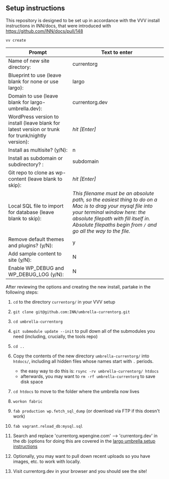 ## Setup instructions

This repository is designed to be set up in accordance with the VVV install instructions in INN/docs, that were introduced with https://github.com/INN/docs/pull/148


```
vv create
```

Prompt | Text to enter 
------------ | -------------
Name of new site directory: | currentorg
Blueprint to use (leave blank for none or use largo): | largo
Domain to use (leave blank for largo-umbrella.dev): | currentorg.dev
WordPress version to install (leave blank for latest version or trunk for trunk/nightly version): | *hit [Enter]*
Install as multisite? (y/N): | n
Install as subdomain or subdirectory? : | subdomain
Git repo to clone as wp-content (leave blank to skip): | *hit [Enter]*
Local SQL file to import for database (leave blank to skip): | *This filename must be an absolute path, so the easiest thing to do on a Mac is to drag your mysql file into your terminal window here: the absolute filepath with fill itself in. Absolute filepaths begin from `/` and go all the way to the file.*
Remove default themes and plugins? (y/N): | y
Add sample content to site (y/N): | N
Enable WP_DEBUG and WP_DEBUG_LOG (y/N): | N

After reviewing the options and creating the new install, partake in the following steps:

1. `cd` to the directory `currentorg/` in your VVV setup
2. `git clone git@github.com:INN/umbrella-currentorg.git`
3. `cd umbrella-currentorg`
4. `git submodule update --init` to pull down all of the submodules you need (including, crucially, the tools repo)
5. `cd ..`

6. Copy the contents of the new directory `umbrella-currentorg/` into `htdocs/`, including all hidden files whose names start with `.` periods.
	- the easy way to do this is: `rsync -rv umbrella-currentorg/ htdocs`
	- afterwards, you may want to `rm -rf umbrella-currentorg` to save disk space
7. `cd htdocs` to move to the folder where the umbrella now lives
8. `workon fabric`
9. `fab production wp.fetch_sql_dump` (or download via FTP if this doesn't work)
10. `fab vagrant.reload_db:mysql.sql`
11. Search and replace 'currentorg.wpengine.com' --> 'currentorg.dev' in the db (options for doing this are covered in the [largo umbrella setup instructions](https://github.com/INN/docs/blob/master/projects/largo/umbrella-setup.md)
12. Optionally, you may want to pull down recent uploads so you have images, etc. to work with locally.
13. Visit currentorg.dev in your browser and you should see the site!
